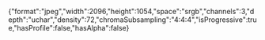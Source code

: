 {"format":"jpeg","width":2096,"height":1054,"space":"srgb","channels":3,"depth":"uchar","density":72,"chromaSubsampling":"4:4:4","isProgressive":true,"hasProfile":false,"hasAlpha":false}